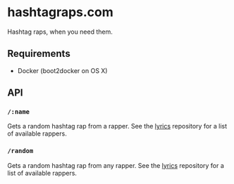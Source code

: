 # hashtagraps.com

Hashtag raps, when you need them.

## Requirements

- Docker (boot2docker on OS X)

## API

### `/:name`

Gets a random hashtag rap from a rapper. See the [lyrics](lib/lyrics/) repository for a list of available rappers.

### `/random`

Gets a random hashtag rap from any rapper. See the [lyrics](lib/lyrics/) repository for a list of available rappers.
